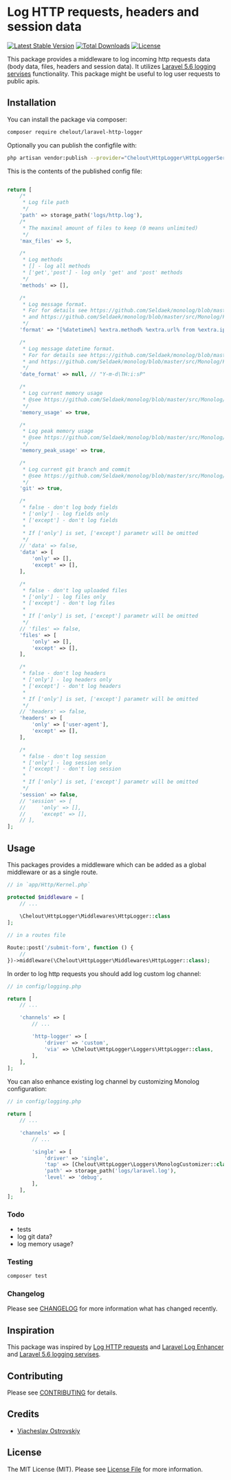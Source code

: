 # Log HTTP requests, headers and session data
[![Latest Stable Version](https://poser.pugx.org/chelout/laravel-http-logger/v/stable)](https://packagist.org/packages/chelout/laravel-http-logger)
[![Total Downloads](https://poser.pugx.org/chelout/laravel-http-logger/downloads)](https://packagist.org/packages/chelout/laravel-http-logger)
[![License](https://poser.pugx.org/chelout/laravel-http-logger/license)](https://packagist.org/packages/chelout/laravel-http-logger)

This package provides a middleware to log incoming http requests data (body data, files, headers and session data). It utilizes [Laravel 5.6 logging servises](https://laravel.com/docs/5.6/logging) functionality.
This package might be useful to log user requests to public apis.

## Installation

You can install the package via composer:

```bash
composer require chelout/laravel-http-logger
```

Optionally you can publish the configfile with:

```bash
php artisan vendor:publish --provider="Chelout\HttpLogger\HttpLoggerServiceProvider" --tag="config" 
```

This is the contents of the published config file:

```php

return [
    /*
     * Log file path
     */
    'path' => storage_path('logs/http.log'),
    /*
     * The maximal amount of files to keep (0 means unlimited)
     */
    'max_files' => 5,

    /*
     * Log methods
     * [] - log all methods
     * ['get','post'] - log only 'get' and 'post' methods
     */
    'methods' => [],

    /*
     * Log message format.
     * For for details see https://github.com/Seldaek/monolog/blob/master/doc/01-usage.md#customizing-the-log-format
     * and https://github.com/Seldaek/monolog/blob/master/src/Monolog/Formatter/LineFormatter.php
     */
    'format' => "[%datetime%] %extra.method% %extra.url% from %extra.ips% %context%\n",

    /*
     * Log message datetime format.
     * For for details see https://github.com/Seldaek/monolog/blob/master/doc/01-usage.md#customizing-the-log-format
     * and https://github.com/Seldaek/monolog/blob/master/src/Monolog/Formatter/LineFormatter.php
     */
    'date_format' => null, // "Y-m-d\TH:i:sP"

    /*
     * Log current memory usage
     * @see https://github.com/Seldaek/monolog/blob/master/src/Monolog/Processor/MemoryUsageProcessor.php
     */
    'memory_usage' => true,

    /*
     * Log peak memory usage
     * @see https://github.com/Seldaek/monolog/blob/master/src/Monolog/Processor/MemoryPeakUsageProcessor.php
     */
    'memory_peak_usage' => true,

    /*
     * Log current git branch and commit
     * @see https://github.com/Seldaek/monolog/blob/master/src/Monolog/Processor/GitProcessor.php
     */
    'git' => true,

    /*
     * false - don't log body fields
     * ['only'] - log fields only
     * ['except'] - don't log fields
     *
     * If ['only'] is set, ['except'] parametr will be omitted
     */
    // 'data' => false,
    'data' => [
        'only' => [],
        'except' => [],
    ],

    /*
     * false - don't log uploaded files
     * ['only'] - log files only
     * ['except'] - don't log files
     *
     * If ['only'] is set, ['except'] parametr will be omitted
     */
    // 'files' => false,
    'files' => [
        'only' => [],
        'except' => [],
    ],

    /*
     * false - don't log headers
     * ['only'] - log headers only
     * ['except'] - don't log headers
     *
     * If ['only'] is set, ['except'] parametr will be omitted
     */
    // 'headers' => false,
    'headers' => [
        'only' => ['user-agent'],
        'except' => [],
    ],

    /*
     * false - don't log session
     * ['only'] - log session only
     * ['except'] - don't log session
     *
     * If ['only'] is set, ['except'] parametr will be omitted
     */
    'session' => false,
    // 'session' => [
    //     'only' => [],
    //     'except' => [],
    // ],
];

```

## Usage

This packages provides a middleware which can be added as a global middleware or as a single route.

```php
// in `app/Http/Kernel.php`

protected $middleware = [
    // ...
    
    \Chelout\HttpLogger\Middlewares\HttpLogger::class
];
```

```php
// in a routes file

Route::post('/submit-form', function () {
    //
})->middleware(\Chelout\HttpLogger\Middlewares\HttpLogger::class);
```

In order to log http requests you should add log custom log channel:
```php
// in config/logging.php

return [
    // ...

    'channels' => [
        // ...

        'http-logger' => [
            'driver' => 'custom',
            'via' => \Chelout\HttpLogger\Loggers\HttpLogger::class,
        ],
    ],
];
```

You can also enhance existing log channel by customizing Monolog configuration:
```php
// in config/logging.php

return [
    // ...

    'channels' => [
        // ...

        'single' => [
            'driver' => 'single',
            'tap' => [Chelout\HttpLogger\Loggers\MonologCustomizer::class],
            'path' => storage_path('logs/laravel.log'),
            'level' => 'debug',
        ],
    ],
];
```

### Todo
- tests
- log git data?
- log memory usage?


### Testing

``` bash
composer test
```

### Changelog

Please see [CHANGELOG](CHANGELOG.md) for more information what has changed recently.

## Inspiration
This package was inspired by [Log HTTP requests](https://github.com/spatie/laravel-http-logger) and [Laravel Log Enhancer](https://github.com/freshbitsweb/laravel-log-enhancer) and [Laravel 5.6 logging servises](https://laravel.com/docs/5.6/logging).

## Contributing

Please see [CONTRIBUTING](CONTRIBUTING.md) for details.

## Credits

- [Viacheslav Ostrovskiy](https://github.com/cheelout)

## License

The MIT License (MIT). Please see [License File](LICENSE.md) for more information.